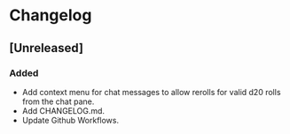 # Changelog

## [Unreleased]

### Added

- Add context menu for chat messages to allow rerolls for valid d20 rolls from the chat pane.
- Add CHANGELOG.md.
- Update Github Workflows.
